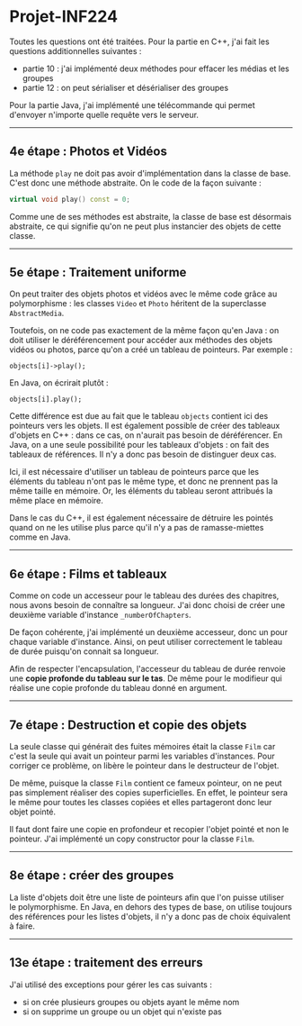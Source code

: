 # Projet-INF224


Toutes les questions ont été traitées.
Pour la partie en C++, j'ai fait les questions additionnelles suivantes :
- partie 10 : j'ai implémenté deux méthodes pour effacer les médias et les groupes
- partie 12 : on peut sérialiser et désérialiser des groupes

Pour la partie Java, j'ai implémenté une télécommande qui permet d'envoyer n'importe quelle requête vers le serveur.

---

## 4e étape : Photos et Vidéos

La méthode `play` ne doit pas avoir d'implémentation dans la classe de base. C'est donc une méthode abstraite. On le code de la façon suivante :

```cpp
virtual void play() const = 0;
```

Comme une de ses méthodes est abstraite, la classe de base est désormais abstraite, ce qui signifie qu'on ne peut plus instancier des objets de cette classe.

---

## 5e étape : Traitement uniforme

On peut traiter des objets photos et vidéos avec le même code grâce au polymorphisme : les classes `Video` et `Photo` héritent de la superclasse `AbstractMedia`.

Toutefois, on ne code pas exactement de la même façon qu'en Java : on doit utiliser le déréférencement pour accéder aux méthodes des objets vidéos ou photos, parce qu'on a créé un tableau de pointeurs. Par exemple :

`objects[i]->play();`

En Java, on écrirait plutôt :

`objects[i].play();`

Cette différence est due au fait que le tableau `objects` contient ici des pointeurs vers les objets. Il est également possible de créer des tableaux d'objets en C++ : dans ce cas, on n'aurait pas besoin de déréférencer. En Java, on a une seule possibilité pour les tableaux d'objets : on fait des tableaux de références. Il n'y a donc pas besoin de distinguer deux cas.

Ici, il est nécessaire d'utiliser un tableau de pointeurs parce que les éléments du tableau n'ont pas le même type, et donc ne prennent pas la même taille en mémoire. Or, les éléments du tableau seront attribués la même place en mémoire.

Dans le cas du C++, il est également nécessaire de détruire les pointés quand on ne les utilise plus parce qu'il n'y a pas de ramasse-miettes comme en Java.

---

## 6e étape : Films et tableaux

Comme on code un accesseur pour le tableau des durées des chapitres, nous avons besoin de connaître sa longueur. J'ai donc choisi de créer une deuxième variable d'instance `_numberOfChapters`.

De façon cohérente, j'ai implémenté un deuxième accesseur, donc un pour chaque variable d'instance. Ainsi, on peut utiliser correctement le tableau de durée puisqu'on connait sa longueur.

Afin de respecter l'encapsulation, l'accesseur du tableau de durée renvoie une **copie profonde du tableau sur le tas**.
De même pour le modifieur qui réalise une copie profonde du tableau donné en argument.

---

## 7e étape : Destruction et copie des objets

La seule classe qui générait des fuites mémoires était la classe `Film` car c'est la seule qui avait un pointeur parmi les variables d'instances. Pour corriger ce problème, on libère le pointeur dans le destructeur de l'objet.

De même, puisque la classe `Film` contient ce fameux pointeur, on ne peut pas simplement réaliser des copies superficielles. En effet, le pointeur sera le même pour toutes les classes copiées  et elles partageront donc leur objet pointé. 

Il faut dont faire une copie en profondeur et recopier l'objet pointé et non le pointeur. J'ai implémenté un copy constructor pour la classe `Film`.

---

## 8e étape : créer des groupes

La liste d'objets doit être une liste de pointeurs afin que l'on puisse utiliser le polymorphisme. En Java, en dehors des types de base, on utilise toujours des références pour les listes d'objets, il n'y a donc pas de choix équivalent à faire.

---

## 13e étape : traitement des erreurs

J'ai utilisé des exceptions pour gérer les cas suivants :
- si on crée plusieurs groupes ou objets ayant le même nom
- si on supprime un groupe ou un objet qui n'existe pas 

